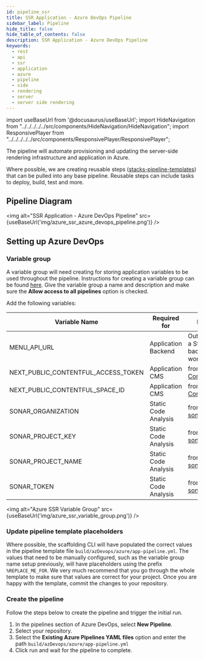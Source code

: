 ```yaml
---
id: pipeline_ssr
title: SSR Application - Azure DevOps Pipeline
sidebar_label: Pipeline
hide_title: false
hide_table_of_contents: false
description: SSR Application - Azure DevOps Pipeline
keywords:
  - rest
  - api
  - ssr
  - application
  - azure
  - pipeline
  - side
  - rendering
  - server
  - server side rendering
---
```


import useBaseUrl from '@docusaurus/useBaseUrl';
import HideNavigation  from "../../../../../src/components/HideNavigation/HideNavigation";
import ResponsivePlayer from "../../../../../src/components/ResponsivePlayer/ResponsivePlayer";

The pipeline will automate provisioning and updating the server-side rendering infrastructure and application in Azure.

Where possible, we are creating reusable steps ([stacks-pipeline-templates](https://github.com/Ensono/stacks-pipeline-templates)) that can be pulled into any base pipeline. Reusable steps can include tasks to deploy, build, test and more.

## Pipeline Diagram

<img alt="SSR Application - Azure DevOps Pipeline" src={useBaseUrl('img/azure_ssr_azure_devops_pipeline.png')} />

## Setting up Azure DevOps

<ResponsivePlayer url="https://vimeo.com/486755365" />

### Variable group

A variable group will need creating for storing application variables to be used throughout the pipeline. Instructions for creating a variable group can be found [here](https://docs.microsoft.com/en-us/azure/devops/pipelines/library/variable-groups?view=azure-devops&tabs=classic#create-a-variable-group). Give the variable group a name and description and make sure the **Allow access to all pipelines** option is checked.

Add the following variables:

| Variable Name                       | Required for         | Note                                           |
| ----------------------------------- | -------------------- | -----------------------------------------------|
| MENU_API_URL                        | Application Backend  | Output of a Stacks backend workload            |
| NEXT_PUBLIC_CONTENTFUL_ACCESS_TOKEN | Application CMS      | from [Contentful](./contentful_integration.md) |
| NEXT_PUBLIC_CONTENTFUL_SPACE_ID     | Application CMS      | from [Contentful](./contentful_integration.md) |
| SONAR_ORGANIZATION                  | Static Code Analysis | from [sonarcloud](https://sonarcloud.io/)      |
| SONAR_PROJECT_KEY                   | Static Code Analysis | from [sonarcloud](https://sonarcloud.io/)      |
| SONAR_PROJECT_NAME                  | Static Code Analysis | from [sonarcloud](https://sonarcloud.io/)      |
| SONAR_TOKEN                         | Static Code Analysis | from [sonarcloud](https://sonarcloud.io/)      |

<img alt="Azure SSR Variable Group" src={useBaseUrl('img/azure_ssr_variable_group.png')} />

### Update pipeline template placeholders

Where possible, the scaffolding CLI will have populated the correct values in the pipeline template file `build/azDevops/azure/app-pipeline.yml`. The values that need to be manually configured, such as the variable group name setup previously, will have placeholders using the prefix `%REPLACE_ME_FOR`. We very much recommend that you go through the whole template to make sure that values are correct for your project. Once you are happy with the template, commit the changes to your repository.

### Create the pipeline

Follow the steps below to create the pipeline and trigger the initial run.

1. In the pipelines section of Azure DevOps, select **New Pipeline**.
2. Select your repository.
3. Select the **Existing Azure Pipelines YAML files** option and enter the path `build/azDevops/azure/app-pipeline.yml`
4. Click run and wait for the pipeline to complete.

<!-- markdownlint-disable MD033 -->
